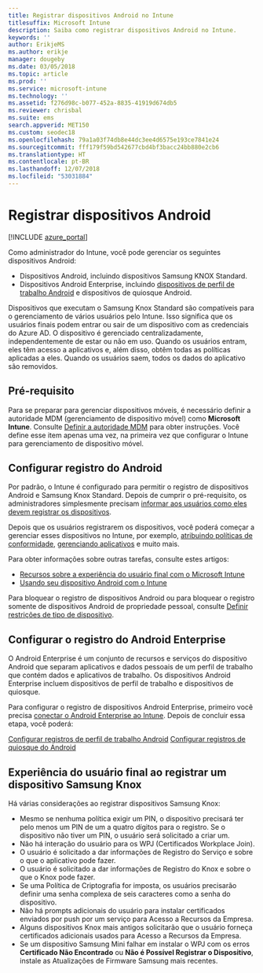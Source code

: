 ```yaml
---
title: Registrar dispositivos Android no Intune
titlesuffix: Microsoft Intune
description: Saiba como registrar dispositivos Android no Intune.
keywords: ''
author: ErikjeMS
ms.author: erikje
manager: dougeby
ms.date: 03/05/2018
ms.topic: article
ms.prod: ''
ms.service: microsoft-intune
ms.technology: ''
ms.assetid: f276d98c-b077-452a-8835-41919d674db5
ms.reviewer: chrisbal
ms.suite: ems
search.appverid: MET150
ms.custom: seodec18
ms.openlocfilehash: 79a1a03f74db8e44dc3ee4d6575e193ce7841e24
ms.sourcegitcommit: fff179f59bd542677cbd4bf3bacc24bb880e2cb6
ms.translationtype: HT
ms.contentlocale: pt-BR
ms.lasthandoff: 12/07/2018
ms.locfileid: "53031884"
---
```

# <a name="enroll-android-devices"></a>Registrar dispositivos Android

[!INCLUDE [azure_portal](./includes/azure_portal.md)]

Como administrador do Intune, você pode gerenciar os seguintes dispositivos Android:
- Dispositivos Android, incluindo dispositivos Samsung KNOX Standard.
- Dispositivos Android Enterprise, incluindo [dispositivos de perfil de trabalho Android](#enable-enrollment-of-android-for-work-devices) e dispositivos de quiosque Android.

Dispositivos que executam o Samsung Knox Standard são compatíveis para o gerenciamento de vários usuários pelo Intune. Isso significa que os usuários finais podem entrar ou sair de um dispositivo com as credenciais do Azure AD. O dispositivo é gerenciado centralizadamente, independentemente de estar ou não em uso. Quando os usuários entram, eles têm acesso a aplicativos e, além disso, obtêm todas as políticas aplicadas a eles. Quando os usuários saem, todos os dados do aplicativo são removidos.

## <a name="prerequisite"></a>Pré-requisito

Para se preparar para gerenciar dispositivos móveis, é necessário definir a autoridade MDM (gerenciamento de dispositivo móvel) como **Microsoft Intune**. Consulte [Definir a autoridade MDM](mdm-authority-set.md) para obter instruções. Você define esse item apenas uma vez, na primeira vez que configurar o Intune para gerenciamento de dispositivo móvel.

## <a name="set-up-android-enrollment"></a>Configurar registro do Android

Por padrão, o Intune é configurado para permitir o registro de dispositivos Android e Samsung Knox Standard. Depois de cumprir o pré-requisito, os administradores simplesmente precisam [informar aos usuários como eles devem registrar os dispositivos](/intune-user-help/enroll-your-device-in-intune-android).

Depois que os usuários registrarem os dispositivos, você poderá começar a gerenciar esses dispositivos no Intune, por exemplo, [atribuindo políticas de conformidade](compliance-policy-create-android.md), [gerenciando aplicativos](app-management.md) e muito mais.

Para obter informações sobre outras tarefas, consulte estes artigos:

- [Recursos sobre a experiência do usuário final com o Microsoft Intune](end-user-educate.md)
- [Usando seu dispositivo Android com o Intune](https://docs.microsoft.com/intune-user-help/using-your-android-device-with-intune)

Para bloquear o registro de dispositivos Android ou para bloquear o registro somente de dispositivos Android de propriedade pessoal, consulte [Definir restrições de tipo de dispositivo](enrollment-restrictions-set.md).

## <a name="set-up-android-enterprise-enrollment"></a>Configurar o registro do Android Enterprise

O Android Enterprise é um conjunto de recursos e serviços do dispositivo Android que separam aplicativos e dados pessoais de um perfil de trabalho que contém dados e aplicativos de trabalho. Os dispositivos Android Enterprise incluem dispositivos de perfil de trabalho e dispositivos de quiosque. 

Para configurar o registro de dispositivos Android Enterprise, primeiro você precisa [conectar o Android Enterprise ao Intune](connect-intune-android-enterprise.md). Depois de concluir essa etapa, você poderá:

[Configurar registros de perfil de trabalho Android](android-work-profile-enroll.md)
[Configurar registros de quiosque do Android](android-kiosk-enroll.md)

## <a name="end-user-experience-when-enrolling-a-samsung-knox-device"></a>Experiência do usuário final ao registrar um dispositivo Samsung Knox
Há várias considerações ao registrar dispositivos Samsung Knox:
-   Mesmo se nenhuma política exigir um PIN, o dispositivo precisará ter pelo menos um PIN de um a quatro dígitos para o registro. Se o dispositivo não tiver um PIN, o usuário será solicitado a criar um.
-   Não há interação do usuário para os WPJ (Certificados Workplace Join).
-   O usuário é solicitado a dar informações de Registro do Serviço e sobre o que o aplicativo pode fazer.
-   O usuário é solicitado a dar informações de Registro do Knox e sobre o que o Knox pode fazer.
-   Se uma Política de Criptografia for imposta, os usuários precisarão definir uma senha complexa de seis caracteres como a senha do dispositivo.
-   Não há prompts adicionais do usuário para instalar certificados enviados por push por um serviço para Acesso a Recursos da Empresa.
- Alguns dispositivos Knox mais antigos solicitarão que o usuário forneça certificados adicionais usados para Acesso a Recursos da Empresa.
- Se um dispositivo Samsung Mini falhar em instalar o WPJ com os erros **Certificado Não Encontrado** ou **Não é Possível Registrar o Dispositivo**, instale as Atualizações de Firmware Samsung mais recentes.
